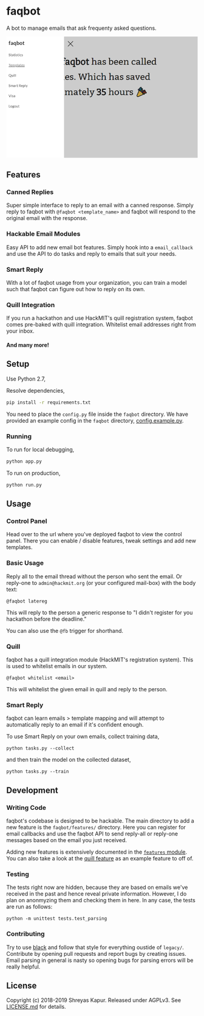 # faqbot

A bot to manage emails that ask frequenty asked questions.

![Control Panel](./screenshot.png)

## Features

### Canned Replies

Super simple interface to reply to an email with a canned response. Simply reply to faqbot with `@faqbot <template_name>` and faqbot will respond to the original email with the response.

### Hackable Email Modules

Easy API to add new email bot features. Simply hook into a `email_callback` and use the API to do tasks and reply to emails that suit your needs.

### Smart Reply

With a lot of faqbot usage from your organization, you can train a model such that faqbot can figure out how to reply on its own.

### Quill Integration

If you run a hackathon and use HackMIT's quill registration system, faqbot comes pre-baked with quill integration. Whitelist email addresses right from your inbox.

#### And many more!

## Setup

Use Python 2.7,

Resolve dependencies,

```bash
pip install -r requirements.txt
```

You need to place the `config.py` file inside the `faqbot` directory. We have provided an example config in the `faqbot` directory, [config.example.py](faqbot/config.example.py).

### Running

To run for local debugging,

```bash
python app.py
```

To run on production,

```bash
python run.py
```

## Usage

### Control Panel

Head over to the url where you've deployed faqbot to view the control panel. There you can enable / disable features, tweak settings and add new templates.

### Basic Usage

Reply all to the email thread without the person who sent the email. Or reply-one to `admin@hackmit.org` (or your configured mail-box) with the body text:

```
@faqbot latereg
```

This will reply to the person a generic response to "I didn't register for you hackathon before the deadline."

You can also use the `@fb` trigger for shorthand.

### Quill

faqbot has a quill integration module (HackMIT's registration system). This is used to whitelist emails in our system.

```
@faqbot whitelist <email>
```

This will whitelist the given email in quill and reply to the person.

### Smart Reply

faqbot can learn emails > template mapping and will attempt to automatically reply to an email if it's confident enough.

To use Smart Reply on your own emails, collect training data,

```
python tasks.py --collect
```

and then train the model on the collected dataset,

```
python tasks.py --train
```


## Development

### Writing Code

faqbot's codebase is designed to be hackable. The main directory to add a new feature is the `faqbot/features/` directory. Here you can register for email callbacks and use the faqbot API to send reply-all or reply-one messages based on the email you just received.

Adding new features is extensively documented in the [`features` module](faqbot/features/__init__.py). You can also take a look at the [quill feature](faqbot/features/quill.py) as an example feature to off of.

### Testing

The tests right now are hidden, because they are based on emails we've received in the past and hence reveal private information. However, I do plan on anonmyzing them and checking them in here. In any case, the tests are run as follows:

```
python -m unittest tests.test_parsing
```

### Contributing

Try to use [black](https://github.com/ambv/black) and follow that style for everything oustide of `legacy/`. Contribute by opening pull requests and report bugs by creating issues. Email parsing in general is nasty so opening bugs for parsing errors will be really helpful.

## License
Copyright (c) 2018-2019 Shreyas Kapur. Released under AGPLv3. See [LICENSE.md](LICENSE.md) for details.
